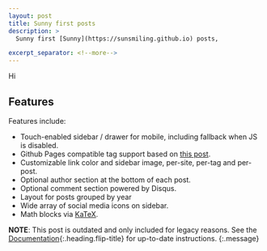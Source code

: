 ```yaml
---
layout: post
title: Sunny first posts
description: >
  Sunny first [Sunny](https://sunsmiling.github.io) posts,

excerpt_separator: <!--more-->
---
```


Hi

## Features
Features include:

* Touch-enabled sidebar / drawer for mobile, including fallback when JS is disabled.
* Github Pages compatible tag support based on [this post][tag].
* Customizable link color and sidebar image, per-site, per-tag and per-post.
* Optional author section at the bottom of each post.
* Optional comment section powered by Disqus.
* Layout for posts grouped by year
* Wide array of social media icons on sidebar.
* Math blocks via [KaTeX](https://khan.github.io/KaTeX/).

<!--more-->

**NOTE**: This post is outdated and only included for legacy reasons.
See the [Documentation][docs]{:.heading.flip-title} for up-to-date instructions.
{:.message}




[docs]: ../../docs/README.md
[tag]: http://www.minddust.com/post/tags-and-categories-on-github-pages/

